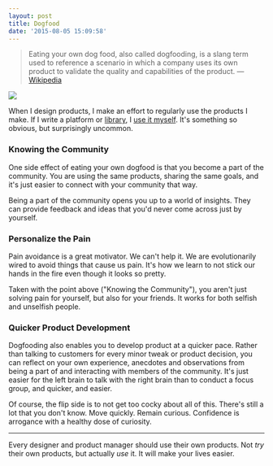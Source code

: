 ```yaml
---
layout: post
title: Dogfood
date: '2015-08-05 15:09:58'
---
```


> Eating your own dog food, also called dogfooding, is a slang term used to reference a scenario in which a company uses its own product to validate the quality and capabilities of the product. — [Wikipedia](http://en.wikipedia.org/wiki/Eating_your_own_dog_food)

![](/content/images/2015/08/dogfood-1.jpg)

When I design products, I make an effort to regularly use the products I make. If I write a platform or [library](http://blog.nyl.io/guidejs/), I [use it myself](http://blog.nyl.io/esp8266-led-using-guide-js/). It's something so obvious, but surprisingly uncommon. 

### Knowing the Community

One side effect of eating your own dogfood is that you become a part of the community. You are using the same products, sharing the same goals, and it's just easier to connect with your community that way. 

Being a part of the community opens you up to a world of insights. They can provide feedback and ideas that you'd never come across just by yourself. 

### Personalize the Pain

Pain avoidance is a great motivator. We can't help it. We are evolutionarily wired to avoid things that cause us pain. It's how we learn to not stick our hands in the fire even though it looks so pretty. 

Taken with the point above ("Knowing the Community"), you aren't just solving pain for yourself, but also for your friends. It works for both selfish and unselfish people. 

### Quicker Product Development

Dogfooding also enables you to develop product at a quicker pace. Rather than talking to customers for every minor tweak or product decision, you can reflect on your own experience, anecdotes and observations from being a part of and interacting with members of the community. It's just easier for the left brain to talk with the right brain than to conduct a focus group, and quicker, and easier. 

Of course, the flip side is to not get too cocky about all of this. There's still a lot that you don't know. Move quickly. Remain curious. Confidence is arrogance with a healthy dose of curiosity.

---
Every designer and product manager should use their own products. Not *try* their own products, but actually *use* it. It will make your lives easier. 